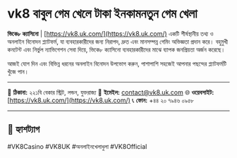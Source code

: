 # vk8 বাবুল গেম খেলে টাকা ইনকামনতুন গেম খেলা

**ভিকে৮ ক্যাসিনো** | [https://vk8.uk.com/](https://vk8.uk.com/) একটি শীর্ষস্থানীয় তথ্য ও অনলাইন বিনোদন প্ল্যাটফর্ম, যা ব্যবহারকারীদের জন্য নিরাপদ, দ্রুত এবং মানসম্পন্ন গেমিং অভিজ্ঞতা প্রদান করে।
বহুমুখী কনটেন্ট এবং নির্ভুল ন্যাভিগেশন সেবা দিয়ে, ভিকে৮ ক্যাসিনো ব্যবহারকারীদের মাঝে ব্যাপক জনপ্রিয়তা অর্জন করেছে।

আজই যোগ দিন এবং বিভিন্ন ধরনের অনলাইন বিনোদন উপভোগ করুন, পাশাপাশি সহজেই আপনার পছন্দের প্ল্যাটফর্মটি খুঁজে পান।

---

📍 **ঠিকানা:** ২২১বি বেকার স্ট্রিট, লন্ডন, যুক্তরাজ্য
📧 **ইমেইল:** contact@vk8.uk.com
🌐 **ওয়েবসাইট:** [https://vk8.uk.com/](https://vk8.uk.com/)
📞 **ফোন:** +৪৪ ২০ ৭৯৪৬ ০৯৫৮

---

## 🔖 হ্যাশট্যাগ
#VK8Casino #VK8UK #অনলাইনখেলাধুলা #VK8Official
